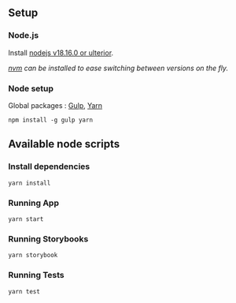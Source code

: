 ## Setup

### Node.js

Install [nodejs v18.16.0 or ulterior](https://nodejs.org/en/download/releases/).

*[nvm](https://github.com/nvm-sh/nvm) can be installed to ease switching between versions on the fly.*

### Node setup

Global packages : [Gulp](https://gulpjs.com/), [Yarn](https://yarnpkg.com/en/)

```shell
npm install -g gulp yarn
```

## Available node scripts

### Install dependencies

```shell
yarn install
```

### Running App

```shell
yarn start
```
### Running Storybooks

```shell
yarn storybook
```
### Running Tests

```shell
yarn test
```

